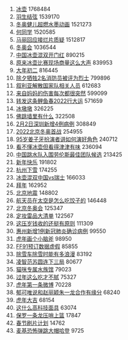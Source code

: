 1. [冰壶](https://s.weibo.com//weibo?q=%E5%86%B0%E5%A3%B6&Refer=top) 1768484
2. [羽生结弦](https://s.weibo.com//weibo?q=%23%E7%BE%BD%E7%94%9F%E7%BB%93%E5%BC%A6%23&Refer=top) 1539170
3. [冬奥健儿超燃水墨动画](https://s.weibo.com//weibo?q=%23%E5%86%AC%E5%A5%A5%E5%81%A5%E5%84%BF%E8%B6%85%E7%87%83%E6%B0%B4%E5%A2%A8%E5%8A%A8%E7%94%BB%23&Refer=top) 1521273
4. [何同学](https://s.weibo.com//weibo?q=%E4%BD%95%E5%90%8C%E5%AD%A6&Refer=top) 1520585
5. [马丽回应接烂片质疑](https://s.weibo.com//weibo?q=%23%E9%A9%AC%E4%B8%BD%E5%9B%9E%E5%BA%94%E6%8E%A5%E7%83%82%E7%89%87%E8%B4%A8%E7%96%91%23&Refer=top) 1512817
6. [冬奥会](https://s.weibo.com//weibo?q=%E5%86%AC%E5%A5%A5%E4%BC%9A&Refer=top) 1036544
7. [中国冰壶混双开门红](https://s.weibo.com//weibo?q=%23%E4%B8%AD%E5%9B%BD%E5%86%B0%E5%A3%B6%E6%B7%B7%E5%8F%8C%E5%BC%80%E9%97%A8%E7%BA%A2%23&Refer=top) 890215
8. [原来冰壶比赛现场商量这么大声](https://s.weibo.com//weibo?q=%23%E5%8E%9F%E6%9D%A5%E5%86%B0%E5%A3%B6%E6%AF%94%E8%B5%9B%E7%8E%B0%E5%9C%BA%E5%95%86%E9%87%8F%E8%BF%99%E4%B9%88%E5%A4%A7%E5%A3%B0%23&Refer=top) 839953
9. [大年初二](https://s.weibo.com//weibo?q=%23%E5%A4%A7%E5%B9%B4%E5%88%9D%E4%BA%8C%23&Refer=top) 816445
10. [除夕牺牲2名消防员被评为烈士](https://s.weibo.com//weibo?q=%23%E9%99%A4%E5%A4%95%E7%89%BA%E7%89%B22%E5%90%8D%E6%B6%88%E9%98%B2%E5%91%98%E8%A2%AB%E8%AF%84%E4%B8%BA%E7%83%88%E5%A3%AB%23&Refer=top) 799896
11. [叙利亚解散国家队相关人员](https://s.weibo.com//weibo?q=%23%E5%8F%99%E5%88%A9%E4%BA%9A%E8%A7%A3%E6%95%A3%E5%9B%BD%E5%AE%B6%E9%98%9F%E7%9B%B8%E5%85%B3%E4%BA%BA%E5%91%98%23&Refer=top) 612683
12. [来自妈妈的伤害每次都很突然](https://s.weibo.com//weibo?q=%23%E6%9D%A5%E8%87%AA%E5%A6%88%E5%A6%88%E7%9A%84%E4%BC%A4%E5%AE%B3%E6%AF%8F%E6%AC%A1%E9%83%BD%E5%BE%88%E7%AA%81%E7%84%B6%23&Refer=top) 599099
13. [转发这条鲤鱼春2022行大运](https://s.weibo.com//weibo?q=%23%E8%BD%AC%E5%8F%91%E8%BF%99%E6%9D%A1%E9%B2%A4%E9%B1%BC%E6%98%A52022%E8%A1%8C%E5%A4%A7%E8%BF%90%23&Refer=top) 571659
14. [冰墩墩](https://s.weibo.com//weibo?q=%23%E5%86%B0%E5%A2%A9%E5%A2%A9%23&Refer=top) 326225
15. [佛跳墙里有什么](https://s.weibo.com//weibo?q=%23%E4%BD%9B%E8%B7%B3%E5%A2%99%E9%87%8C%E6%9C%89%E4%BB%80%E4%B9%88%23&Refer=top) 322508
16. [2月2日深圳新增4例病例](https://s.weibo.com//weibo?q=%232%E6%9C%882%E6%97%A5%E6%B7%B1%E5%9C%B3%E6%96%B0%E5%A2%9E4%E4%BE%8B%E7%97%85%E4%BE%8B%23&Refer=top) 308849
17. [2022北京冬奥首战](https://s.weibo.com//weibo?q=%232022%E5%8C%97%E4%BA%AC%E5%86%AC%E5%A5%A5%E9%A6%96%E6%88%98%23&Refer=top) 254955
18. [95岁姜子牙扮演者讲如何演好角色](https://s.weibo.com//weibo?q=%2395%E5%B2%81%E5%A7%9C%E5%AD%90%E7%89%99%E6%89%AE%E6%BC%94%E8%80%85%E8%AE%B2%E5%A6%82%E4%BD%95%E6%BC%94%E5%A5%BD%E8%A7%92%E8%89%B2%23&Refer=top) 240712
19. [看不懂冰壶但看得津津有味](https://s.weibo.com//weibo?q=%23%E7%9C%8B%E4%B8%8D%E6%87%82%E5%86%B0%E5%A3%B6%E4%BD%86%E7%9C%8B%E5%BE%97%E6%B4%A5%E6%B4%A5%E6%9C%89%E5%91%B3%23&Refer=top) 236094
20. [中国跳水队入围劳伦斯最佳团队候选](https://s.weibo.com//weibo?q=%23%E4%B8%AD%E5%9B%BD%E8%B7%B3%E6%B0%B4%E9%98%9F%E5%85%A5%E5%9B%B4%E5%8A%B3%E4%BC%A6%E6%96%AF%E6%9C%80%E4%BD%B3%E5%9B%A2%E9%98%9F%E5%80%99%E9%80%89%23&Refer=top) 213425
21. [新年快乐](https://s.weibo.com//weibo?q=%E6%96%B0%E5%B9%B4%E5%BF%AB%E4%B9%90&Refer=top) 191802
22. [杭州下雪](https://s.weibo.com//weibo?q=%23%E6%9D%AD%E5%B7%9E%E4%B8%8B%E9%9B%AA%23&Refer=top) 174255
23. [冰壶混双中国vs瑞士](https://s.weibo.com//weibo?q=%23%E5%86%B0%E5%A3%B6%E6%B7%B7%E5%8F%8C%E4%B8%AD%E5%9B%BDvs%E7%91%9E%E5%A3%AB%23&Refer=top) 166033
24. [拜年](https://s.weibo.com//weibo?q=%E6%8B%9C%E5%B9%B4&Refer=top) 162952
25. [北京地震](https://s.weibo.com//weibo?q=%E5%8C%97%E4%BA%AC%E5%9C%B0%E9%9C%87&Refer=top) 148802
26. [航天员在太空是怎么吃饺子的](https://s.weibo.com//weibo?q=%23%E8%88%AA%E5%A4%A9%E5%91%98%E5%9C%A8%E5%A4%AA%E7%A9%BA%E6%98%AF%E6%80%8E%E4%B9%88%E5%90%83%E9%A5%BA%E5%AD%90%E7%9A%84%23&Refer=top) 146448
27. [北京冬奥会](https://s.weibo.com//weibo?q=%E5%8C%97%E4%BA%AC%E5%86%AC%E5%A5%A5%E4%BC%9A&Refer=top) 125347
28. [定妆雷品大清单](https://s.weibo.com//weibo?q=%E5%AE%9A%E5%A6%86%E9%9B%B7%E5%93%81%E5%A4%A7%E6%B8%85%E5%8D%95&Refer=top) 122567
29. [这压岁钱收的还挺有原则](https://s.weibo.com//weibo?q=%23%E8%BF%99%E5%8E%8B%E5%B2%81%E9%92%B1%E6%94%B6%E7%9A%84%E8%BF%98%E6%8C%BA%E6%9C%89%E5%8E%9F%E5%88%99%23&Refer=top) 111309
30. [惠州新增1例新冠肺炎确诊病例](https://s.weibo.com//weibo?q=%23%E6%83%A0%E5%B7%9E%E6%96%B0%E5%A2%9E1%E4%BE%8B%E6%96%B0%E5%86%A0%E8%82%BA%E7%82%8E%E7%A1%AE%E8%AF%8A%E7%97%85%E4%BE%8B%23&Refer=top) 99550
31. [虎年画个小脑斧](https://s.weibo.com//weibo?q=%23%E8%99%8E%E5%B9%B4%E7%94%BB%E4%B8%AA%E5%B0%8F%E8%84%91%E6%96%A7%23&Refer=top) 98950
32. [FF91预订数据虚假](https://s.weibo.com//weibo?q=%23FF91%E9%A2%84%E8%AE%A2%E6%95%B0%E6%8D%AE%E8%99%9A%E5%81%87%23&Refer=top) 85855
33. [除雪车除雪时能有多浪漫](https://s.weibo.com//weibo?q=%23%E9%99%A4%E9%9B%AA%E8%BD%A6%E9%99%A4%E9%9B%AA%E6%97%B6%E8%83%BD%E6%9C%89%E5%A4%9A%E6%B5%AA%E6%BC%AB%23&Refer=top) 83192
34. [凌智范苏圆连下三局](https://s.weibo.com//weibo?q=%23%E5%87%8C%E6%99%BA%E8%8C%83%E8%8B%8F%E5%9C%86%E8%BF%9E%E4%B8%8B%E4%B8%89%E5%B1%80%23&Refer=top) 80677
35. [猫咪专属水族馆](https://s.weibo.com//weibo?q=%23%E7%8C%AB%E5%92%AA%E4%B8%93%E5%B1%9E%E6%B0%B4%E6%97%8F%E9%A6%86%23&Refer=top) 79023
36. [过年这么吃才不腻](https://s.weibo.com//weibo?q=%23%E8%BF%87%E5%B9%B4%E8%BF%99%E4%B9%88%E5%90%83%E6%89%8D%E4%B8%8D%E8%85%BB%23&Refer=top) 75327
37. [虎年第一条微博](https://s.weibo.com//weibo?q=%23%E8%99%8E%E5%B9%B4%E7%AC%AC%E4%B8%80%E6%9D%A1%E5%BE%AE%E5%8D%9A%23&Refer=top) 70228
38. [郁可唯说和赵丽颖朱一龙合作有缘分](https://s.weibo.com//weibo?q=%23%E9%83%81%E5%8F%AF%E5%94%AF%E8%AF%B4%E5%92%8C%E8%B5%B5%E4%B8%BD%E9%A2%96%E6%9C%B1%E4%B8%80%E9%BE%99%E5%90%88%E4%BD%9C%E6%9C%89%E7%BC%98%E5%88%86%23&Refer=top) 68240
39. [虎年大吉](https://s.weibo.com//weibo?q=%23%E8%99%8E%E5%B9%B4%E5%A4%A7%E5%90%89%23&Refer=top) 68154
40. [这什么高科技面具](https://s.weibo.com//weibo?q=%23%E8%BF%99%E4%BB%80%E4%B9%88%E9%AB%98%E7%A7%91%E6%8A%80%E9%9D%A2%E5%85%B7%23&Refer=top) 63074
41. [保罗一条龙压哨上篮](https://s.weibo.com//weibo?q=%23%E4%BF%9D%E7%BD%97%E4%B8%80%E6%9D%A1%E9%BE%99%E5%8E%8B%E5%93%A8%E4%B8%8A%E7%AF%AE%23&Refer=top) 17847
42. [春节刷片计划](https://s.weibo.com//weibo?q=%23%E6%98%A5%E8%8A%82%E5%88%B7%E7%89%87%E8%AE%A1%E5%88%92%23&Refer=top) 14762
43. [麦基恐怖弹跳大帽哈登](https://s.weibo.com//weibo?q=%23%E9%BA%A6%E5%9F%BA%E6%81%90%E6%80%96%E5%BC%B9%E8%B7%B3%E5%A4%A7%E5%B8%BD%E5%93%88%E7%99%BB%23&Refer=top) 9725

